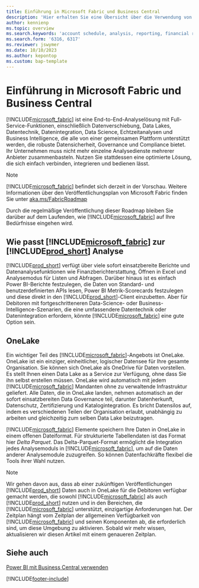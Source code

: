 ```yaml
---
title: Einführung in Microsoft Fabric und Business Central
description: 'Hier erhalten Sie eine Übersicht über die Verwendung von Microsoft Fabric, um Erkenntnisse, Business Intelligence und KPIs aus Ihren Business Central-Daten zu erhalten.'
author: kennienp
ms.topic: overview
ms.search.keywords: 'account schedule, analysis, reporting, financial report, business intelligence, KPI'
ms.search.form: '6316, 6317'
ms.reviewer: jswymer
ms.date: 10/10/2023
ms.author: kepontop
ms.custom: bap-template
---
```

# <a name="introduction-to-microsoft-fabric-and-business-central"></a>Einführung in Microsoft Fabric und Business Central

[!INCLUDE[microsoft_fabric](includes/microsoft_fabric.md)] ist eine End-to-End-Analyselösung mit Full-Service-Funktionen, einschließlich Datenverschiebung, Data Lakes, Datentechnik, Datenintegration, Data Science, Echtzeitanalysen und Business Intelligence, die alle von einer gemeinsamen Plattform unterstützt werden, die robuste Datensicherheit, Governance und Compliance bietet. Ihr Unternehmen muss nicht mehr einzelne Analysedienste mehrerer Anbieter zusammenbasteln. Nutzen Sie stattdessen eine optimierte Lösung, die sich einfach verbinden, integrieren und bedienen lässt.

> [!NOTE]
> [!INCLUDE[microsoft_fabric](includes/microsoft_fabric.md)] befindet sich derzeit in der Vorschau. Weitere Informationen über den Veröffentlichungsplan von Microsoft Fabric finden Sie unter [aka.ms/FabricRoadmap](https://aka.ms/FabricRoadmap)
> 
> Durch die regelmäßige Veröffentlichung dieser Roadmap bleiben Sie darüber auf dem Laufenden, wie [!INCLUDE[microsoft_fabric](includes/microsoft_fabric.md)] auf Ihre Bedürfnisse eingehen wird.

## <a name="where-does--fit-into-includeprod_short-analytics"></a>Wie passt [!INCLUDE[microsoft_fabric](includes/microsoft_fabric.md)] zur [!INCLUDE[prod_short](includes/prod_short.md)] Analyse

[!INCLUDE[prod_short](includes/prod_short.md)] verfügt über viele sofort einsatzbereite Berichte und Datenanalysefunktionen wie Finanzberichterstattung, Öffnen in Excel und Analysemodus für Listen und Abfragen. Darüber hinaus ist es einfach Power BI-Berichte festzulegen, die Daten von Standard- und benutzerdefinierten APIs lesen, Power BI Metrik-Scorecards festzulegen und diese direkt in den [!INCLUDE[prod_short](includes/prod_short.md)]-Client einzubetten. Aber für Debitoren mit fortgeschritteneren Data-Science- oder Business-Intelligence-Szenarien, die eine umfassendere Datentechnik oder Datenintegration erfordern, könnte [!INCLUDE[microsoft_fabric](includes/microsoft_fabric.md)] eine gute Option sein. 

## <a name="onelake"></a>OneLake

Ein wichtiger Teil des [!INCLUDE[microsoft_fabric](includes/microsoft_fabric.md)]-Angebots ist OneLake. OneLake ist ein einziger, einheitlicher, logischer Datensee für Ihre gesamte Organisation. Sie können sich OneLake als OneDrive für Daten vorstellen. Es stellt Ihnen einen Data Lake as a Service zur Verfügung, ohne dass Sie ihn selbst erstellen müssen. OneLake wird automatisch mit jedem [!INCLUDE[microsoft_fabric](includes/microsoft_fabric.md)] Mandanten ohne zu verwaltende Infrastruktur geliefert. Alle Daten, die in OneLake landen, nehmen automatisch an der sofort einsatzbereiten Data Governance teil, darunter Datenherkunft, Datenschutz, Zertifizierung und Katalogintegration. Es bricht Datensilos auf, indem es verschiedenen Teilen der Organisation erlaubt, unabhängig zu arbeiten und gleichzeitig zum selben Data Lake beizutragen.

[!INCLUDE[microsoft_fabric](includes/microsoft_fabric.md)] Elemente speichern Ihre Daten in OneLake in einem offenen Dateiformat. Für strukturierte Tabellendaten ist das Format hier *Delta Parquet*. Das Delta-Parquet-Format ermöglicht die Integration jedes Analysemoduls in [!INCLUDE[microsoft_fabric](includes/microsoft_fabric.md)], um auf die Daten anderer Analysemodule zuzugreifen. So können Datenfachkräfte flexibel die Tools ihrer Wahl nutzen.

> [!NOTE]
> Wir gehen davon aus, dass ab einer zukünftigen Veröffentlichungen [!INCLUDE[prod_short](includes/prod_short.md)] Daten auch in OneLake für die Debitoren verfügbar gemacht werden, die sowohl [!INCLUDE[microsoft_fabric](includes/microsoft_fabric.md)] als auch [!INCLUDE[prod_short](includes/prod_short.md)] nutzen und in den Bereichen, die [!INCLUDE[microsoft_fabric](includes/microsoft_fabric.md)] unterstützt, einzigartige Anforderungen hat. Der Zeitplan hängt vom Zeitplan der allgemeinen Verfügbarkeit von [!INCLUDE[microsoft_fabric](includes/microsoft_fabric.md)] und seinen Komponenten ab, die erforderlich sind, um diese Umgebung zu aktivieren. Sobald wir mehr wissen, aktualisieren wir diesen Artikel mit einem genaueren Zeitplan.

## <a name="see-also"></a>Siehe auch
[Power BI mit Business Central verwenden](admin-powerbi.md)   

[!INCLUDE[footer-include](includes/footer-banner.md)]
